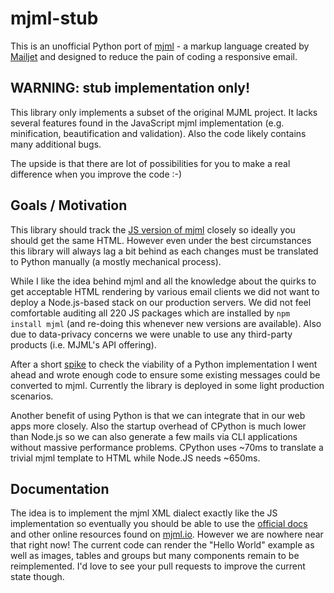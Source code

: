 mjml-stub
=============

This is an unofficial Python port of [mjml](https://github.com/mjmlio/mjml) - a markup language created by [Mailjet](https://www.mailjet.com/) and designed to reduce the pain of coding a responsive email.

WARNING: stub implementation only!
------------------------------------
This library only implements a subset of the original MJML project. It lacks several features found in the JavaScript mjml implementation (e.g. minification, beautification and validation). Also the code likely contains many additional bugs.

The upside is that there are lot of possibilities for you to make a real difference when you improve the code :-)


Goals / Motivation
------------------------------------
This library should track the [JS version of mjml](https://github.com/mjmlio/mjml) closely so ideally you should get the same HTML. However even under the best circumstances this library will always lag a bit behind as each changes must be translated to Python manually (a mostly mechanical process).

While I like the idea behind mjml and all the knowledge about the quirks to get acceptable HTML rendering by various email clients we did not want to deploy a Node.js-based stack on our production servers. We did not feel comfortable auditing all 220 JS packages which are installed by `npm install mjml` (and re-doing this whenever new versions are available). Also due to data-privacy concerns we were unable to use any third-party products (i.e. MJML's API offering).

After a short [spike](https://en.wikipedia.org/wiki/Spike_(software_development)) to check the viability of a Python implementation I went ahead and wrote enough code to ensure some existing messages could be converted to mjml. Currently the library is deployed in some light production scenarios.

Another benefit of using Python is that we can integrate that in our web apps more closely. Also the startup overhead of CPython is much lower than Node.js so we can also generate a few mails via CLI applications without massive performance problems. CPython uses ~70ms to translate a trivial mjml template to HTML while Node.JS needs ~650ms.



Documentation
------------------------------------
The idea is to implement the mjml XML dialect exactly like the JS implementation so eventually you should be able to use the [official docs](https://mjml.io/documentation/) and other online resources found on [mjml.io](https://mjml.io/). However we are nowhere near that right now! The current code can render the "Hello World" example as well as images, tables and groups but many components remain to be reimplemented. I'd love to see your pull requests to improve the current state though.


